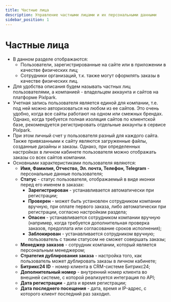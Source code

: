 ```yaml
---
title: Частные лица
description: Управление частными лицами и их персональными данными
sidebar_position: 1
---
```


# Частные лица
* В данном разделе отображаются:
    + Пользователи, зарегистрированные на сайте или в приложении в качестве физических лиц;
    + Сотрудники организаций, т.к. также могут оформлять заказы в качестве  физических лиц.
* Для удобства описания будем называть частных лиц пользователями, а компанией - владельцем аккаунта и сайтов на платформе Pixlpark.
* Учетная запись пользователя является единой для компании, т.е. под ней можно авторизоваться на любом из ее сайтов. Это очень удобно, когда все сайты работают на одном или смежных брендах. Однако, когда требуется полная изоляция сайтов по клиентской базе, рекомендуется регистрировать отдельные аккаунты в сервисе Pixlpark.
* При этом личный счет у пользователя разный для каждого сайта. Также привязанными к сайту являются загруженные файлы, созданные дизайны и заказы. Однако, при определенных настройках в личном кабинете пользователя можно отображать заказы со всех сайтов компании.
* Основными характеристиками пользователя являются:
    + __Имя, Фамилия, Отчество, Эл. почта, Телефон, Telegram__ - персональные данные пользователя;
    + __Статус__ - статус пользователя, отображаемый в виде иконки перед его именем в заказах:
        + __Зарегистрирован__ - устанавливается автоматически при регистрации;
        + __Проверен__ - может быть установлен сотрудником компании вручную, при оплате первого заказа, либо автоматически при регистрации, согласно настройкам раздела;
        + __Опасен__ - устанавливается сотрудником компании вручную (например, когда требуется дополнительная проверка заказов, предоплата или согласование сроков исполнения);
        + __Заблокирован__ - устанавливается сотрудником вручную; пользователь с таким статусом не сможет совершать заказы;
    + __Менеджер заказов__ - сотрудник компании, который является персональным менеджером;
    + __Стратегия дублирования заказа__ - настройка того, как пользователь может дублировать заказы в личном кабинете;
    + __Битрикс24 ID__ - номер клиента в CRM-системе Битрикс24;
    + __Дополнительный номер__ - внутренний номер клиента во внешней системе, с которой реализуется интеграция по API;
    + __Дата регистрации__ - дата и время регистрации;
    + __Дата последнего посещения__ - дата, время и IP-адрес, с которого клиент последний раз заходил.